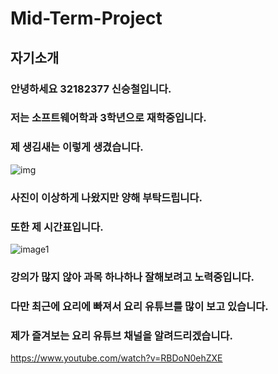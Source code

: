 Mid-Term-Project
===================
자기소개
------------------
### 안녕하세요 32182377 신승철입니다.
### 저는 소프트웨어학과 3학년으로 재학중입니다.
### 제 생김새는 이렇게 생겼습니다. 
![img](https://user-images.githubusercontent.com/104351078/167065821-76ed7ebe-6732-45e3-a4cd-bcf46a0bad71.jpg)
### 사진이 이상하게 나왔지만 양해 부탁드립니다.
### 또한 제 시간표입니다.
![image1](https://user-images.githubusercontent.com/104351078/167065957-072c5535-00b4-4f29-b229-5ce65bb889cb.jpg)
### 강의가 많지 않아 과목 하나하나 잘해보려고 노력중입니다.
### 다만 최근에 요리에 빠져서 요리 유튜브를 많이 보고 있습니다. 
### 제가 즐겨보는 요리 유튜브 채널을 알려드리겠습니다.
https://www.youtube.com/watch?v=RBDoN0ehZXE
